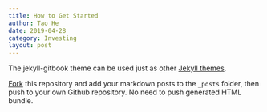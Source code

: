 ```yaml
---
title: How to Get Started
author: Tao He
date: 2019-04-28
category: Investing
layout: post
---
```


The jekyll-gitbook theme can be used just as other [Jekyll themes][1].

[Fork][2] this repository and add your markdown posts to the `_posts` folder, then
push to your own Github repository. No need to push generated HTML bundle.

[1]: https://pages.github.com/themes
[2]: https://github.com/sighingnow/jekyll-gitbook/fork